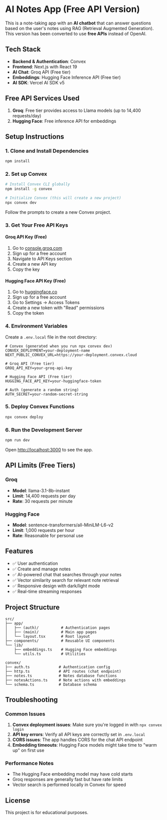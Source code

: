 # AI Notes App (Free API Version)

This is a note-taking app with an **AI chatbot** that can answer questions based on the user's notes using RAG (Retrieval Augmented Generation). This version has been converted to use **free APIs** instead of OpenAI.

## Tech Stack

- **Backend & Authentication**: Convex
- **Frontend**: Next.js with React 19
- **AI Chat**: Groq API (Free tier)
- **Embeddings**: Hugging Face Inference API (Free tier)
- **AI SDK**: Vercel AI SDK v5

## Free API Services Used

1. **Groq**: Free tier provides access to Llama models (up to 14,400 requests/day)
2. **Hugging Face**: Free inference API for embeddings

## Setup Instructions

### 1. Clone and Install Dependencies

```bash
npm install
```

### 2. Set up Convex

```bash
# Install Convex CLI globally
npm install -g convex

# Initialize Convex (this will create a new project)
npx convex dev
```

Follow the prompts to create a new Convex project.

### 3. Get Your Free API Keys

#### Groq API Key (Free)

1. Go to [console.groq.com](https://console.groq.com)
2. Sign up for a free account
3. Navigate to API Keys section
4. Create a new API key
5. Copy the key

#### Hugging Face API Key (Free)

1. Go to [huggingface.co](https://huggingface.co)
2. Sign up for a free account
3. Go to Settings → Access Tokens
4. Create a new token with "Read" permissions
5. Copy the token

### 4. Environment Variables

Create a `.env.local` file in the root directory:

```env
# Convex (generated when you run npx convex dev)
CONVEX_DEPLOYMENT=your-deployment-name
NEXT_PUBLIC_CONVEX_URL=https://your-deployment.convex.cloud

# Groq API (Free tier)
GROQ_API_KEY=your-groq-api-key

# Hugging Face API (Free tier)
HUGGING_FACE_API_KEY=your-huggingface-token

# Auth (generate a random string)
AUTH_SECRET=your-random-secret-string
```

### 5. Deploy Convex Functions

```bash
npx convex deploy
```

### 6. Run the Development Server

```bash
npm run dev
```

Open [http://localhost:3000](http://localhost:3000) to see the app.

## API Limits (Free Tiers)

### Groq

- **Model**: llama-3.1-8b-instant
- **Limit**: 14,400 requests per day
- **Rate**: 30 requests per minute

### Hugging Face

- **Model**: sentence-transformers/all-MiniLM-L6-v2
- **Limit**: 1,000 requests per hour
- **Rate**: Reasonable for personal use

## Features

- ✅ User authentication
- ✅ Create and manage notes
- ✅ AI-powered chat that searches through your notes
- ✅ Vector similarity search for relevant note retrieval
- ✅ Responsive design with dark/light mode
- ✅ Real-time streaming responses

## Project Structure

```
src/
├── app/
│   ├── (auth)/          # Authentication pages
│   ├── (main)/          # Main app pages
│   └── layout.tsx       # Root layout
├── components/          # Reusable UI components
└── lib/
    ├── embeddings.ts    # Hugging Face embeddings
    └── utils.ts         # Utilities

convex/
├── auth.ts             # Authentication config
├── http.ts             # API routes (chat endpoint)
├── notes.ts            # Notes database functions
├── notesActions.ts     # Note actions with embeddings
└── schema.ts           # Database schema
```

## Troubleshooting

### Common Issues

1. **Convex deployment issues**: Make sure you're logged in with `npx convex login`
2. **API key errors**: Verify all API keys are correctly set in `.env.local`
3. **CORS issues**: The app handles CORS for the chat API endpoint
4. **Embedding timeouts**: Hugging Face models might take time to "warm up" on first use

### Performance Notes

- The Hugging Face embedding model may have cold starts
- Groq responses are generally fast but have rate limits
- Vector search is performed locally in Convex for speed

## License

This project is for educational purposes.
